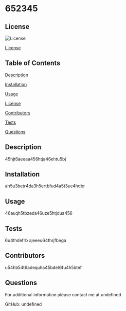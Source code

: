 
# 652345
  
## License 

![License](https://img.shields.io/badge/License-MIT-yellow.svg)
  
[License](#license)
    
 ## Table of Contents
  
[Description](#Description)

[Installation](#Installation)

[Usage](#Usage)

[License](#License)

[Contributors](#Contributors)

[Tests](#Tests)

[Questions](#Questions)
  
  ## Description
  
  45hjt6aeeaa456htja46ehtu5bj
  
  ## Installation
  
  ah5u3betr4da3h5ertbfud4a5t3ue4hdbr
  
  ## Usage 
  
  46auqh5tbzeda46uze5htjdua456
  
  
  ## Tests 
  
  6u4thdefrb ajeeeu64thrjfbega
  
  ## Contributors
  
  u54hb54t6adequha45bdet6fu4h5btef
  
  ## Questions
  
  For additional information please contact me at undefined

  GitHub: undefined

  